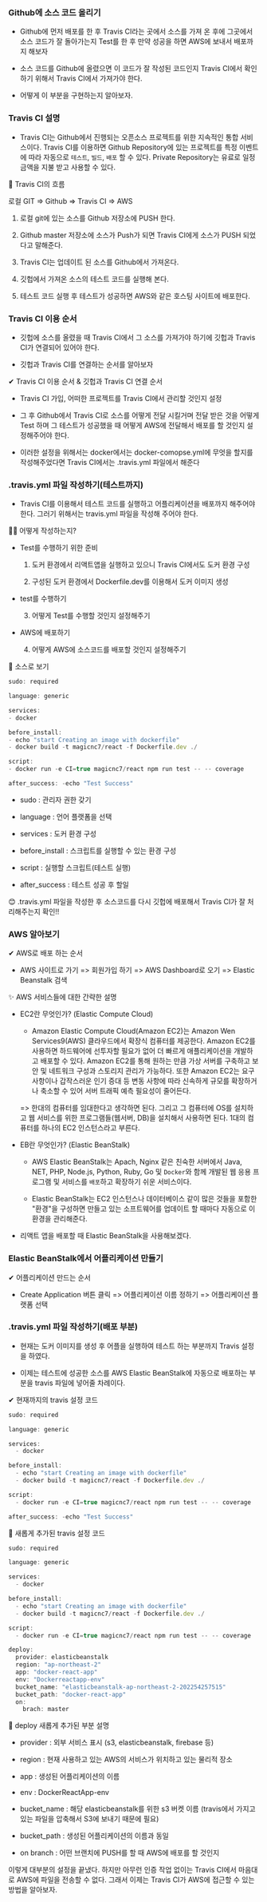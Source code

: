 ### Github에 소스 코드 올리기

-   Github에 먼저 배포를 한 후 Travis CI라는 곳에서 소스를 가져 온 후에 그곳에서 소스 코드가 잘 돌아가는지 Test를 한 후 만약 성공을 하면 AWS에 보내서 배포까지 해보자

-   소스 코드를 Github에 올렸으면 이 코드가 잘 작성된 코드인지 Travis CI에서 확인하기 위해서 Travis CI에서 가져가야 한다.

-   어떻게 이 부분을 구현하는지 알아보자.

### Travis CI 설명

-   Travis CI는 Github에서 진행되는 오픈소스 프로젝트를 위한 지속적인 통합 서비스이다. Travis CI를 이용하면 Github Repository에 있는 프로젝트를 특정 이벤트에 따라 자동으로 `테스트`, `빌드`, `배포` 할 수 있다. Private Repository는 유료로 일정 금액을 지불 받고 사용할 수 있다.

📌 Travis CI의 흐름

로컬 GIT => Github => Travis CI => AWS

1.  로컬 git에 있는 소스를 Github 저장소에 PUSH 한다.

2.  Github master 저장소에 소스가 Push가 되면 Travis CI에게 소스가 PUSH 되었다고 말해준다.

3.  Travis CI는 업데이트 된 소스를 Github에서 가져온다.

4.  깃헙에서 가져온 소스의 테스트 코드를 실행해 본다.

5. 테스트 코드 실행 후 테스트가 성공하면 AWS와 같은 호스팅 사이트에 배포한다.

### Travis CI 이용 순서

-   깃헙에 소스를 올렸을 때 Travis CI에서 그 소스를 가져가야 하기에 깃헙과 Travis CI가 연결되어 있어야 한다. 

-   깃헙과 Travis CI를 연결하는 순서를 알아보자

✔ Travis CI 이용 순서 & 깃헙과 Travis CI 연결 순서


- Travis CI 가입, 어떠한 프로젝트를 Travis CI에서 관리할 것인지 설정

- 그 후 Github에서 Travis CI로 소스를 어떻게 전달 시킬거며 전달 받은 것을 어떻게 Test 하며 그 테스트가 성공했을 때 어떻게 AWS에 전달해서 배포를 할 것인지 설정해주어야 한다.

-   이러한 설정을 위해서는 docker에서는 docker-comopse.yml에 무엇을 할지를 작성해주었다면 Travis CI에서는 .travis.yml 파일에서 해준다

### .travis.yml 파일 작성하기(테스트까지)

-   Travis CI를 이용해서 테스트 코드를 실행하고 어플리케이션을 배포까지 해주어야한다. 그러기 위해서는 travis.yml 파일을 작성해 주어야 한다.

🙋‍♀️ 어떻게 작성하는지?

-   Test를 수행하기 위한 준비

    1.  도커 환경에서 리액트앱을 실행하고 있으니 Travis CI에서도 도커 환경 구성

    2.  구성된 도커 환경에서 Dockerfile.dev를 이용해서 도커 이미지 생성

-   test를 수행하기

       3.   어떻게 Test를 수행할 것인지 설정해주기

-   AWS에 배포하기

    4.  어떻게 AWS에 소스코드를 배포할 것인지 설정해주기

  👀 소스로 보기

  ```js
  sudo: required

language: generic

services:
  - docker

before_install:
  - echo "start Creating an image with dockerfile"
  - docker build -t magicnc7/react -f Dockerfile.dev ./

script:
  - docker run -e CI=true magicnc7/react npm run test -- -- coverage

after_success: -echo "Test Success"
  ```

-   sudo : 관리자 권한 갖기

-   language : 언어 플랫폼을 선택

-   services : 도커 환경 구성

-  before_install : 스크립트를 실행할 수 있는 환경 구성

-   script : 실행할 스크립트(테스트 실행)

-   after_success : 테스트 성공 후 할일

  
😊 .travis.yml 파일을 작성한 후 소스코드를 다시 깃헙에 배포해서 Travis CI가 잘 처리해주는지 확인!!


### AWS 알아보기

✔ AWS로 배포 하는 순서

-   AWS 사이트로 가기 => 회원가입 하기 => AWS Dashboard로 오기 => Elastic Beanstalk 검색 

  
✨ AWS 서비스들에 대한 간략한 설명

-   EC2란 무엇인가? (Elastic Compute Cloud)

    -   Amazon Elastic Compute Cloud(Amazon EC2)는 Amazon Wen Services9(AWS) 클라우드에서 확장식 컴퓨터를 제공한다. Amazon EC2를 사용하면 하드웨어에 선투자할 필요가 없어 더 빠르게 애플리케이션을 개발하고 배포할 수 있다. Amazon EC2를 통해 원하는 만큼 가상 서버를 구축하고 보안 및 네트워크 구성과 스토리지 관리가 가능하다. 또한  Amazon EC2는 요구 사항이나 갑작스러운 인기 증대 등 변동 사항에 따라 신속하게 규모를 확장하거나 축소할 수 있어 서버 트래픽 예측 필요성이 줄어든다.

    => 한대의 컴퓨터를 임대한다고 생각하면 된다.
    그리고 그 컴퓨터에 OS를 설치하고 웹 서비스를 위한 프로그램들(웹서버, DB)을 설치해서 사용하면 된다. 1대의 컴퓨터를 하나의 EC2 인스턴스라고 부른다.

-   EB란 무엇인가? (Elastic BeanStalk)
    
    - AWS Elastic BeanStalk는 Apach, Nginx 같은 친숙한 서버에서 Java, NET, PHP, Node.js, Python, Ruby, Go 및 `Docker`와 함께 개발된 웹 응용 프로그램 및 서비스를 `배포`하고 확장하기 쉬운 서비스이다.
    
    -    Elastic BeanStalk는 EC2 인스턴스나 데이터베이스 같이 많은 것들을 포함한 "환경"을 구성하면 만들고 있는 소프트웨어를 업데이트 할 때마다 자동으로 이 환경을 관리해준다.

-   리액트 앱을 배포할 때 Elastic BeanStalk을 사용해보겠다.

### Elastic BeanStalk에서 어플리케이션 만들기

✔ 어플리케이션 만드는 순서

- Create Application 버튼 클릭 => 어플리케이션 이름 정하기 => 어플리케이션 플랫폼 선택


### .travis.yml 파일 작성하기(배포 부분)

- 현재는 도커 이미지를 생성 후 어플을 실행하여 테스트 하는 부분까지 Travis 설정을 하였다.

- 이제는 테스트에 성공한 소스를 AWS Elastic BeanStalk에 자동으로 배포하는 부분을 travis 파일에 넣어줄 차례이다.

✔ 현재까지의 travis 설정 코드

```js
sudo: required

language: generic

services:
  - docker

before_install:
  - echo "start Creating an image with dockerfile"
  - docker build -t magicnc7/react -f Dockerfile.dev ./

script:
  - docker run -e CI=true magicnc7/react npm run test -- -- coverage

after_success: -echo "Test Success"
```

📌 새롭게 추가된 travis 설정 코드

```js
sudo: required

language: generic

services:
  - docker

before_install:
  - echo "start Creating an image with dockerfile"
  - docker build -t magicnc7/react -f Dockerfile.dev ./

script:
  - docker run -e CI=true magicnc7/react npm run test -- -- coverage

deploy:
  provider: elasticbeanstalk
  region: "ap-northeast-2"
  app: "docker-react-app"
  env: "Dockerreactapp-env"
  bucket_name: "elasticbeanstalk-ap-northeast-2-202254257515"
  bucket_path: "docker-react-app"
  on:
    brach: master
```
📝 deploy 새롭게 추가된 부분 설명

- provider : 외부 서비스 표시 (s3, elasticbeanstalk, firebase 등)

- region : 현재 사용하고 있는 AWS의 서비스가 위치하고 있는 물리적 장소

- app : 생성된 어플리케이션의 이름

- env : DockerReactApp-env

- bucket_name : 해당 elasticbeanstalk를 위한 s3 버켓 이름 (travis에서 가지고 있는 파일을 압축해서 S3에 보내기 때문에 필요)

- bucket_path : 생성된 어플리케이션의 이름과 동일

- on branch : 어떤 브랜치에 PUSH를 할 때 AWS에 배포를 할 것인지

이렇게 대부분의 설정을 끝냈다. 하지만 아무런 인증 작업 없이는 Travis CI에서 마음대로 AWS에 파일을 전송할 수 없다. 그래서 이제는 Travis CI가 AWS에 접근할 수 있는 방법을 알아보자.

### 

